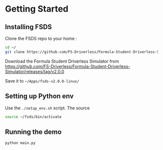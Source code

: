 # Getting Started

## Installing FSDS

Clone the FSDS repo to your home :

```bash
cd ~/
git clone https://github.com/FS-Driverless/Formula-Student-Driverless-Simulator
```

Download the Formula Student Driverless Simulator from https://github.com/FS-Driverless/Formula-Student-Driverless-Simulator/releases/tag/v2.0.0

Save it to `~/Apps/fsds-v2.0.0-linux/`


## Setting up Python env

Use the `./setup_env.sh` script. The source
```bash
source ~/fsds/bin/activate
```

## Running the demo

```bash
python main.py
```